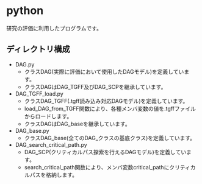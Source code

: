 # python
研究の評価に利用したプログラムです。

## ディレクトリ構成
- DAG.py
  - クラスDAG(実際に評価において使用したDAGモデル)を定義しています。
  - クラスDAGはDAG_TGFF及びDAG_SCPを継承しています。
- DAG_TGFF_load.py
  - クラスDAG_TGFF(.tgff読み込み対応DAGモデル)を定義しています。
  - load_DAG_from_TGFF関数により、各種メンバ変数の値を.tgffファイルからロードします。
  - クラスDAGはDAG_baseを継承しています。
- DAG_base.py
  - クラスDAG_base(全てのDAG_クラスの基底クラス)を定義しています。
- DAG_search_critical_path.py
  - DAG_SCP(クリティカルパス探索を行えるDAGモデル)を定義しています。
  - search_critical_path関数により、メンバ変数critical_pathにクリティカルパスを格納します。
